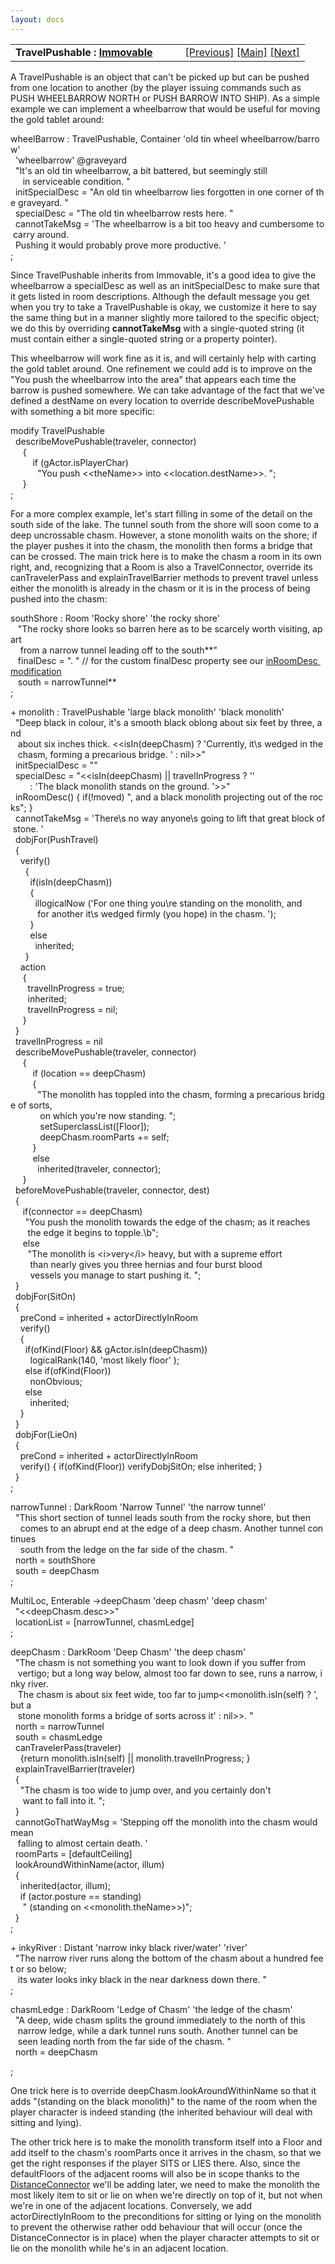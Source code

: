 ```yaml
---
layout: docs
---
```

<table width="100%" data-border="0" data-cellspacing="0"
data-cellpadding="3" data-bgcolor="#C0C0C0">
<colgroup>
<col style="width: 50%" />
<col style="width: 50%" />
</colgroup>
<tbody>
<tr>
<td style="text-align: left;"><strong>TravelPushable : <a
href="immovable.html">Immovable</a><br />
</strong></td>
<td style="text-align: right;"><a
href="prerestartobject.html">[Previous]</a> <a
href="generalintroduction.html">[Main]</a> <a
href="pushtravelbarrier.html">[Next]</a></td>
</tr>
</tbody>
</table>

  
A TravelPushable is an object that can't be picked up but can be pushed
from one location to another (by the player issuing commands such as
PUSH WHEELBARROW NORTH or PUSH BARROW INTO SHIP). As a simple example we
can implement a wheelbarrow that would be useful for moving the gold
tablet around:  
  
wheelBarrow : TravelPushable, Container 'old tin wheel wheelbarrow/barrow'   
  'wheelbarrow' @graveyard  
  "It's an old tin wheelbarrow, a bit battered, but seemingly still   
     in serviceable condition. "  
  initSpecialDesc = "An old tin wheelbarrow lies forgotten in one corner of the graveyard. "    
  specialDesc = "The old tin wheelbarrow rests here. "  
  cannotTakeMsg = 'The wheelbarrow is a bit too heavy and cumbersome to carry around.   
  Pushing it would probably prove more productive. '  
;  
  
Since TravelPushable inherits from Immovable, it's a good idea to give
the wheelbarrow a specialDesc as well as an initSpecialDesc to make sure
that it gets listed in room descriptions. Although the default message
you get when you try to take a TravelPushable is okay, we customize it
here to say the same thing but in a manner slightly more tailored to the
specific object; we do this by overriding **cannotTakeMsg** with a
single-quoted string (it must contain either a single-quoted string or a
property pointer).  
  
This wheelbarrow will work fine as it is, and will certainly help with
carting the gold tablet around. One refinement we could add is to
improve on the "You push the wheelbarrow into the area" that appears
each time the barrow is pushed somewhere. We can take advantage of the
fact that we've defined a destName on every location to override
describeMovePushable with something a bit more specific:  
  
modify TravelPushable  
  describeMovePushable(traveler, connector)  
     {  
         if (gActor.isPlayerChar)  
           "You push \<\<theName\>\> into \<\<location.destName\>\>. ";  
     }  
;  
  
For a more complex example, let's start filling in some of the detail on
the south side of the lake. The tunnel south from the shore will soon
come to a deep uncrossable chasm. However, a stone monolith waits on the
shore; if the player pushes it into the chasm, the monolith then forms a
bridge that can be crossed. The main trick here is to make the chasm a
room in its own right, and, recognizing that a Room is also a
TravelConnector, override its canTravelerPass and explainTravelBarrier
methods to prevent travel unless either the monolith is already in the
chasm or it is in the process of being pushed into the chasm:  
  
southShore : Room 'Rocky shore' 'the rocky shore'  
   "The rocky shore looks so barren here as to be scarcely worth visiting, apart  
    from a narrow tunnel leading off to the south**"  
   finalDesc = ". " // for the custom finalDesc property see our [inRoomDesc modification](specialdesc.html#roomdesc)  
   south = narrowTunnel**     
;  
  
+ monolith : TravelPushable 'large black monolith' 'black monolith'  
  "Deep black in colour, it's a smooth black oblong about six feet by three, and   
   about six inches thick. \<\<isIn(deepChasm) ? 'Currently, it\\s wedged in the  
   chasm, forming a precarious bridge. ' : nil\>\>"  
  initSpecialDesc = ""   
  specialDesc = "\<\<isIn(deepChasm) \|\| travelInProgress ? ''   
        : 'The black monolith stands on the ground. '\>\>"  
  inRoomDesc() { if(!moved) ", and a black monolith projecting out of the rocks"; }  
  cannotTakeMsg = 'There\\s no way anyone\\s going to lift that great block of stone. '  
  dobjFor(PushTravel)  
  {  
    verify()  
      {  
        if(isIn(deepChasm))  
        {  
          illogicalNow ('For one thing you\\re standing on the monolith, and  
           for another it\\s wedged firmly (you hope) in the chasm. ');  
        }  
        else  
          inherited;  
      }    
    action  
     {  
       travelInProgress = true;  
       inherited;  
       travelInProgress = nil;  
     }  
  }  
  travelInProgress = nil  
  describeMovePushable(traveler, connector)  
     {              
         if (location == deepChasm)  
         {  
           "The monolith has toppled into the chasm, forming a precarious bridge of sorts,  
            on which you're now standing. ";  
            setSuperclassList(\[Floor\]);  
            deepChasm.roomParts += self;                         
         }  
         else  
           inherited(traveler, connector);    
     }  
  beforeMovePushable(traveler, connector, dest)   
  {   
     if(connector == deepChasm)  
      "You push the monolith towards the edge of the chasm; as it reaches   
       the edge it begins to topple.\b";  
     else  
       "The monolith is \<i\>very\</i\> heavy, but with a supreme effort   
        than nearly gives you three hernias and four burst blood  
        vessels you manage to start pushing it. ";  
  }  
  dobjFor(SitOn)  
  {  
    preCond = inherited + actorDirectlyInRoom  
    verify()  
    {  
      if(ofKind(Floor) && gActor.isIn(deepChasm))  
        logicalRank(140, 'most likely floor' );  
      else if(ofKind(Floor))  
        nonObvious;    
      else  
        inherited;  
    }  
  }  
  dobjFor(LieOn)  
  {  
    preCond = inherited + actorDirectlyInRoom  
    verify() { if(ofKind(Floor)) verifyDobjSitOn; else inherited; }  
  }  
;  
  
narrowTunnel : DarkRoom 'Narrow Tunnel' 'the narrow tunnel'  
  "This short section of tunnel leads south from the rocky shore, but then  
    comes to an abrupt end at the edge of a deep chasm. Another tunnel continues  
    south from the ledge on the far side of the chasm. "  
  north = southShore  
  south = deepChasm  
;  
  
MultiLoc, Enterable -\>deepChasm 'deep chasm' 'deep chasm'  
  "\<\<deepChasm.desc\>\>"  
  locationList = \[narrowTunnel, chasmLedge\]  
;  
  
deepChasm : DarkRoom 'Deep Chasm' 'the deep chasm'  
  "The chasm is not something you want to look down if you suffer from  
   vertigo; but a long way below, almost too far down to see, runs a narrow, inky river.   
   The chasm is about six feet wide, too far to jump\<\<monolith.isIn(self) ? ',  but a  
   stone monolith forms a bridge of sorts across it' : nil\>\>. "  
  north = narrowTunnel  
  south = chasmLedge  
  canTravelerPass(traveler)   
    {return monolith.isIn(self) \|\| monolith.travelInProgress; }  
  explainTravelBarrier(traveler)  
  {  
    "The chasm is too wide to jump over, and you certainly don't  
     want to fall into it. ";  
  }  
  cannotGoThatWayMsg = 'Stepping off the monolith into the chasm would mean  
   falling to almost certain death. '  
  roomParts = \[defaultCeiling\]    
  lookAroundWithinName(actor, illum)  
  {  
    inherited(actor, illum);  
    if (actor.posture == standing)   
     " (standing on \<\<monolith.theName\>\>)";      
  }  
;  
  
+ inkyRiver : Distant 'narrow inky black river/water' 'river'  
  "The narrow river runs along the bottom of the chasm about a hundred feet or so below;  
   its water looks inky black in the near darkness down there. "  
;  
  
chasmLedge : DarkRoom 'Ledge of Chasm' 'the ledge of the chasm'  
  "A deep, wide chasm splits the ground immediately to the north of this  
   narrow ledge, while a dark tunnel runs south. Another tunnel can be   
   seen leading north from the far side of the chasm. "  
  north = deepChasm  
  
;  
  
One trick here is to override deepChasm.lookAroundWithinName so that it
adds "(standing on the black monolith)" to the name of the room when the
player character is indeed standing (the inherited behaviour will deal
with sitting and lying).  
  
The other trick here is to make the monolith transform itself into a
Floor and add itself to the chasm's roomParts once it arrives in the
chasm, so that we get the right responses if the player SITS or LIES
there. Also, since the defaultFloors of the adjacent rooms will also be
in scope thanks to the [DistanceConnector](distanceconnector.html) we'll
be adding later, we need to make the monolith the most likely item to
sit or lie on when we're directly on top of it, but not when we're in
one of the adjacent locations. Conversely, we add actorDirectlyInRoom to
the preconditions for sitting or lying on the monolith to prevent the
otherwise rather odd behaviour that will occur (once the
DistanceConnector is in place) when the player character attempts to sit
or lie on the monolith while he's in an adjacent location.  
